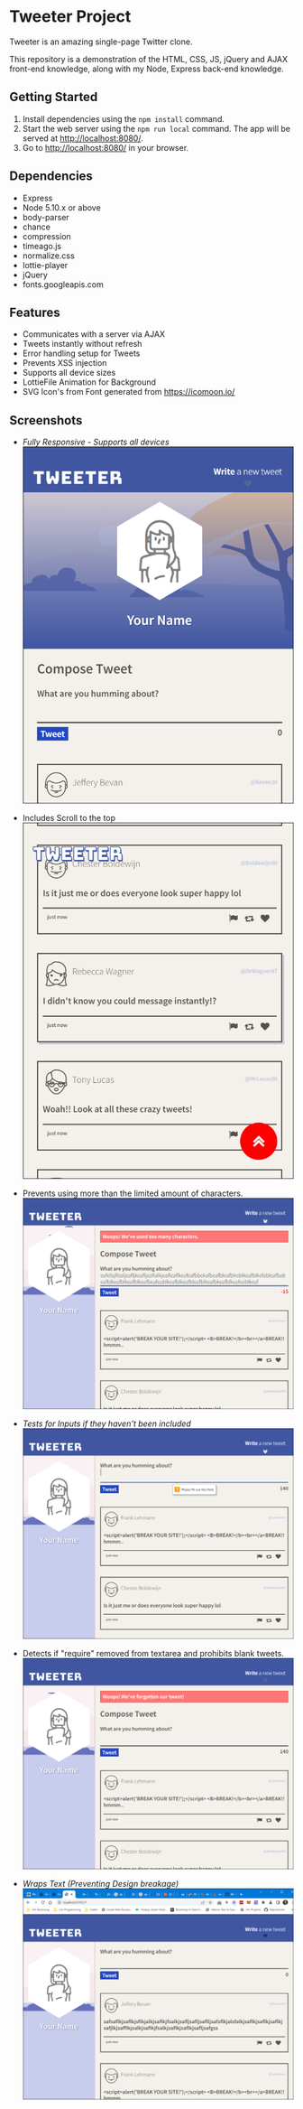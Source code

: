 # Tweeter Project

Tweeter is an amazing single-page Twitter clone.

This repository is a demonstration of the HTML, CSS, JS, jQuery and AJAX front-end knowledge, along with my Node, Express back-end knowledge.

## Getting Started

1. Install dependencies using the `npm install` command.
2. Start the web server using the `npm run local` command. The app will be served at <http://localhost:8080/>.
3. Go to <http://localhost:8080/> in your browser.

## Dependencies

- Express
- Node 5.10.x or above
- body-parser
- chance
- compression
- timeago.js
- normalize.css
- lottie-player
- jQuery
- fonts.googleapis.com

## Features
- Communicates with a server via AJAX
- Tweets instantly without refresh
- Error handling setup for Tweets
- Prevents XSS injection
- Supports all device sizes
- LottieFile Animation for Background
- SVG Icon's from Font generated from https://icomoon.io/ 

## Screenshots

* *Fully Responsive - Supports all devices*
  ![Responsive Design](https://github.com/MattSeligman/tweeter/blob/master/docs/responsive-design.jpg?raw=true)

* Includes Scroll to the top
  ![Scroll to the Top](https://github.com/MattSeligman/tweeter/blob/master/docs/includes-scroll-to-the-top.jpg?raw=true)

* Prevents using more than the limited amount of characters.
  ![Limits Characters](https://github.com/MattSeligman/tweeter/blob/master/docs/limits-characters.jpg?raw=true)

* *Tests for Inputs if they haven't been included*
  ![Tests for Inputs](https://github.com/MattSeligman/tweeter/blob/master/docs/tests-for-inputs.jpg?raw=true)

* Detects if "require" removed from textarea and prohibits blank tweets.
  ![Prevents Input](https://github.com/MattSeligman/tweeter/blob/master/docs/detects-missing-information.jpg?raw=true)

* *Wraps Text (Preventing Design breakage)*
  ![Wraps text](https://github.com/MattSeligman/tweeter/blob/master/docs/text-wraps.jpg?raw=true)